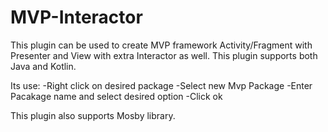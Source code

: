 # MVP-Interactor

This plugin can be used to create MVP framework Activity/Fragment with Presenter and View with extra Interactor as well.
This plugin supports both Java and Kotlin.

Its use:
-Right click on desired package
-Select new Mvp Package
-Enter Pacakage name and select desired option
-Click ok

This plugin also supports Mosby library.

